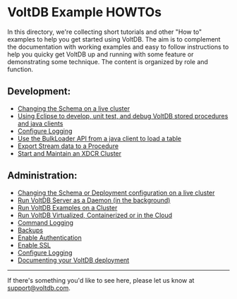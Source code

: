 VoltDB Example HOWTOs
=====================

In this directory, we're collecting short tutorials and other "How to" examples to help you get started using VoltDB. The aim is to complement the documentation with working examples and easy to follow instructions to help you quicky get VoltDB up and running with some feature or demonstrating some technique.  The content is organized by role and function.

Development:
------------
 * [Changing the Schema on a live cluster](MakeChanges.md)
 * [Using Eclipse to develop, unit test, and debug VoltDB stored procedures and java clients](EclipseUnitTestDebug.md)
 * [Configure Logging](ConfigureLogging.md)
 * [Use the BulkLoader API from a java client to load a table](bulkloader/README.md)
 * [Export Stream data to a Procedure](StreamToProcedure.md)
 * [Start and Maintain an XDCR Cluster](xdcr_tutorial.md)

Administration:
---------------
 * [Changing the Schema or Deployment configuration on a live cluster](MakeChanges.md)
 * [Run VoltDB Server as a Daemon (in the background)](RunServerInTheBackground.md)
 * [Run VoltDB Examples on a Cluster](RunAnExampleInACluster.md)
 * [Run VoltDB Virtualized, Containerized or in the Cloud](VirtualizeOrContainerize.md)
 * [Command Logging](CommandLogging.md)
 * [Backups](Backups.md)
 * [Enable Authentication](EnableAuthentication.md)
 * [Enable SSL](EnableSSL.md)
 * [Configure Logging](ConfigureLogging.md)
 * [Documenting your VoltDB deployment](DocumentYourDatabase.md)
--------------------------------------------------------------------------------------
If there's something you'd like to see here, please let us know at support@voltdb.com.

